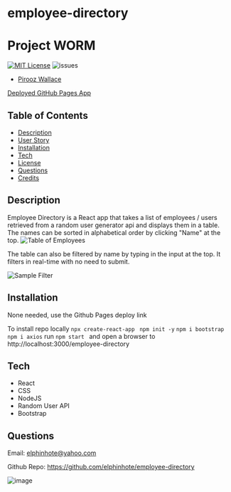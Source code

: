 # employee-directory
# Project WORM

[![MIT License](https://img.shields.io/badge/license-MIT-blue.svg)](#license) 
![issues](https://img.shields.io/github/issues/alexbachicha/WORM)

* [Pirooz Wallace](https://github.com/attack-theoRy)

[Deployed GitHub Pages App](https://attack-theory.github.io/employee-directory/)




## Table of Contents
* [Description](#description)
* [User Story](#user-story)
* [Installation](#installation)
* [Tech](#tech)
* [License](#license)
* [Questions](#Questions)
* [Credits](#Credits)

## Description

Employee Directory is a React app that takes a list of employees / users retrieved from a random user generator api and displays them in a table. The names can be sorted in alphabetical order by clicking "Name" at the top. 
![Table of Employees](SampleScreen.png)

The table can also be filtered by name by typing in the input at the top. It filters in real-time with no need to submit.


![Sample Filter](SampleScreen2.png)


## Installation

None needed, use the Github Pages deploy link

To install repo locally
` npx create-react-app ` 
` npm init -y`
` npm i bootstrap `
` npm i axios `
run `npm start ` and open a browser to http://localhost:3000/employee-directory


## Tech

* React
* CSS
* NodeJS
* Random User API 
* Bootstrap

## Questions

Email: elphinhote@yahoo.com

Github Repo: https://github.com/elphinhote/employee-directory

![image](https://user-images.githubusercontent.com/65749636/113539575-eda96e80-9592-11eb-934a-8ad484029eae.png)
